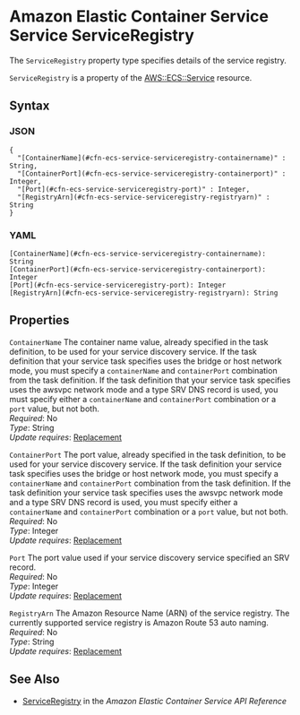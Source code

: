# Amazon Elastic Container Service Service ServiceRegistry<a name="aws-properties-ecs-service-serviceregistry"></a>

<a name="aws-properties-ecs-service-serviceregistry-description"></a>The `ServiceRegistry` property type specifies details of the service registry\.

<a name="aws-properties-ec2-launchtemplate-instancemarketoptions-inheritance"></a> `ServiceRegistry` is a property of the [AWS::ECS::Service](aws-resource-ecs-service.md) resource\.

## Syntax<a name="aws-properties-ecs-service-serviceregistry-syntax"></a>

### JSON<a name="aws-properties-ecs-service-serviceregistry-syntax.json"></a>

```
{
  "[ContainerName](#cfn-ecs-service-serviceregistry-containername)" : String,
  "[ContainerPort](#cfn-ecs-service-serviceregistry-containerport)" : Integer,
  "[Port](#cfn-ecs-service-serviceregistry-port)" : Integer,
  "[RegistryArn](#cfn-ecs-service-serviceregistry-registryarn)" : String
}
```

### YAML<a name="aws-properties-ecs-service-serviceregistry-syntax.yaml"></a>

```
[ContainerName](#cfn-ecs-service-serviceregistry-containername): String
[ContainerPort](#cfn-ecs-service-serviceregistry-containerport): Integer
[Port](#cfn-ecs-service-serviceregistry-port): Integer
[RegistryArn](#cfn-ecs-service-serviceregistry-registryarn): String
```

## Properties<a name="aws-properties-ecs-service-serviceregistry-properties"></a>

`ContainerName`  <a name="cfn-ecs-service-serviceregistry-containername"></a>
The container name value, already specified in the task definition, to be used for your service discovery service\. If the task definition that your service task specifies uses the bridge or host network mode, you must specify a `containerName` and `containerPort` combination from the task definition\. If the task definition that your service task specifies uses the awsvpc network mode and a type SRV DNS record is used, you must specify either a `containerName` and `containerPort` combination or a `port` value, but not both\.  
*Required*: No  
*Type*: String  
*Update requires*: [Replacement](using-cfn-updating-stacks-update-behaviors.md#update-replacement)

`ContainerPort`  <a name="cfn-ecs-service-serviceregistry-containerport"></a>
The port value, already specified in the task definition, to be used for your service discovery service\. If the task definition your service task specifies uses the bridge or host network mode, you must specify a `containerName` and `containerPort` combination from the task definition\. If the task definition your service task specifies uses the awsvpc network mode and a type SRV DNS record is used, you must specify either a `containerName` and `containerPort` combination or a `port` value, but not both\.  
*Required*: No  
*Type*: Integer  
*Update requires*: [Replacement](using-cfn-updating-stacks-update-behaviors.md#update-replacement)

`Port`  <a name="cfn-ecs-service-serviceregistry-port"></a>
The port value used if your service discovery service specified an SRV record\.  
*Required*: No  
*Type*: Integer  
*Update requires*: [Replacement](using-cfn-updating-stacks-update-behaviors.md#update-replacement)

`RegistryArn`  <a name="cfn-ecs-service-serviceregistry-registryarn"></a>
The Amazon Resource Name \(ARN\) of the service registry\. The currently supported service registry is Amazon Route 53 auto naming\.   
*Required*: No  
*Type*: String  
*Update requires*: [Replacement](using-cfn-updating-stacks-update-behaviors.md#update-replacement)

## See Also<a name="aws-properties-ecs-service-serviceregistry-seealso"></a>
+ [ServiceRegistry](https://docs.aws.amazon.com/AmazonECS/latest/APIReference/API_ServiceRegistry.html) in the *Amazon Elastic Container Service API Reference*